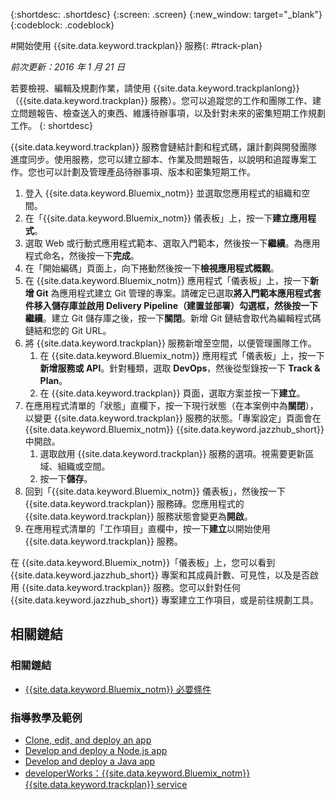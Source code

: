 {:shortdesc: .shortdesc}
{:screen: .screen}
{:new_window: target="_blank"}
{:codeblock: .codeblock}

#開始使用 {{site.data.keyword.trackplan}} 服務{: #track-plan}  

*前次更新：2016 年 1 月 21 日*

若要檢視、編輯及規劃作業，請使用 {{site.data.keyword.trackplanlong}}（{{site.data.keyword.trackplan}} 服務）。您可以追蹤您的工作和團隊工作、建立問題報告、檢查送入的東西、維護待辦事項，以及針對未來的密集短期工作規劃工作。
{: shortdesc}

{{site.data.keyword.trackplan}} 服務會鏈結計劃和程式碼，讓計劃與開發團隊進度同步。使用服務，您可以建立腳本、作業及問題報告，以說明和追蹤專案工作。您也可以計劃及管理產品待辦事項、版本和密集短期工作。

1. 登入 {{site.data.keyword.Bluemix_notm}} 並選取您應用程式的組織和空間。
1. 在「{{site.data.keyword.Bluemix_notm}} 儀表板」上，按一下**建立應用程式**。
1. 選取 Web 或行動式應用程式範本、選取入門範本，然後按一下**繼續**。為應用程式命名，然後按一下**完成**。
1. 在「開始編碼」頁面上，向下捲動然後按一下**檢視應用程式概觀**。
1. 在 {{site.data.keyword.Bluemix_notm}} 應用程式「儀表板」上，按一下**新增 Git** 為應用程式建立 Git 管理的專案。請確定已選取**將入門範本應用程式套件移入儲存庫並啟用 Delivery Pipeline（建置並部署）**勾選框，然後按一下**繼續**。建立 Git 儲存庫之後，按一下**關閉**。新增 Git 鏈結會取代為編輯程式碼鏈結和您的 Git URL。
1. 將 {{site.data.keyword.trackplan}} 服務新增至空間，以便管理團隊工作。
    1. 在 {{site.data.keyword.Bluemix_notm}} 應用程式「儀表板」上，按一下**新增服務或 API**。針對種類，選取 **DevOps**，然後從型錄按一下 **Track & Plan**。
    2. 在 {{site.data.keyword.trackplan}} 頁面，選取方案並按一下**建立**。    
1. 在應用程式清單的「狀態」直欄下，按一下現行狀態（在本案例中為**關閉**），以變更 {{site.data.keyword.trackplan}} 服務的狀態。「專案設定」頁面會在 {{site.data.keyword.Bluemix_notm}} {{site.data.keyword.jazzhub_short}} 中開啟。
    1. 選取啟用 {{site.data.keyword.trackplan}} 服務的選項。視需要更新區域、組織或空間。
    2. 按一下**儲存**。  
1. 回到「{{site.data.keyword.Bluemix_notm}} 儀表板」，然後按一下 {{site.data.keyword.trackplan}} 服務磚。您應用程式的 {{site.data.keyword.trackplan}} 服務狀態會變更為**開啟**。
1. 在應用程式清單的「工作項目」直欄中，按一下**建立**以開始使用 {{site.data.keyword.trackplan}} 服務。  

在 {{site.data.keyword.Bluemix_notm}}「儀表板」上，您可以看到 {{site.data.keyword.jazzhub_short}} 專案和其成員計數、可見性，以及是否啟用 {{site.data.keyword.trackplan}} 服務。您可以針對任何 {{site.data.keyword.jazzhub_short}} 專案建立工作項目，或是前往規劃工具。  

<article class="topic reference nested1" aria-labelledby="d68e338" lang="zh-tw" id="rellinks">
<h2 class="topictitle2" id="d68e338">相關鏈結</h2>
<aside>
<div class="linklist" id="general"><h3 class="linklistlabel">相關鏈結</h3>
<ul>
<li><img src="./sout.gif" alt=""><a href="https://developer.ibm.com/bluemix/support/#prereqs" rel="external" title="（在新分頁或視窗中開啟）">{{site.data.keyword.Bluemix_notm}} 必要條件</a></li>
</ul>
</div>

<div class="linklist" id="samples">
<h3 class="linklistlabel">指導教學及範例</h3>
<ul>
<li><img src="./sout.gif" alt=""><a href="https://hub.jazz.net/tutorials/devopsweb/" rel="external" title="（在新分頁或視窗中開啟）">Clone, edit, and deploy an app</a></li>
<li><img src="./sout.gif" alt=""><a href="https://hub.jazz.net/tutorials/jazzeditor" rel="external" title="（在新分頁或視窗中開啟）">Develop and deploy a Node.js app</a></li>
<li><img src="./sout.gif" alt=""><a href="https://hub.jazz.net/tutorials/jazzeditorjava" rel="external" title="（在新分頁或視窗中開啟）">Develop and deploy a Java app</a></li>
<li><img src="./sout.gif" alt=""><a href="http://www.ibm.com/developerworks/topics/track%20and%20plan%20service" rel="external" title="（在新分頁或視窗中開啟）">developerWorks：{{site.data.keyword.Bluemix_notm}} {{site.data.keyword.trackplan}} service</a></li>
</ul>
</div>
</aside>
</article>
